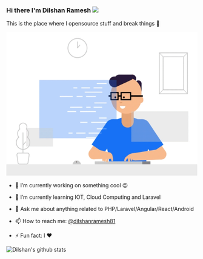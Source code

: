 ### Hi there I'm Dilshan Ramesh <img src="https://media.giphy.com/media/hvRJCLFzcasrR4ia7z/giphy.gif" width="25px">

This is the place where I opensource stuff and break things :rofl:

 ![enter image description here](./img/dev.gif)

- 🔭 I’m currently working on something cool :wink:

- 🌱 I’m currently learning IOT, Cloud Computing and Laravel

- 💬 Ask me about anything related to PHP/Laravel/Angular/React/Android

- 📫 How to reach me: [@dilshanramesh81](https://twitter.com/dilshanramesh81)

- ⚡ Fun fact: I :heart: 

![Dilshan's github stats](https://github-readme-stats.vercel.app/api?username=Dilshan97&show_icons=true&hide_border=true)
